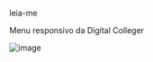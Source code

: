 leia-me

Menu responsivo da Digital Colleger

![image](https://github.com/user-attachments/assets/49b7d686-e596-47b9-b47d-874206760af9)

